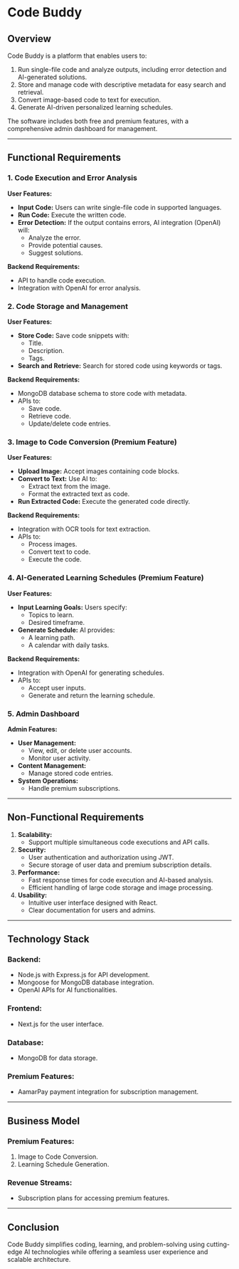 # Code Buddy

## Overview
Code Buddy is a platform that enables users to:
1. Run single-file code and analyze outputs, including error detection and AI-generated solutions.
2. Store and manage code with descriptive metadata for easy search and retrieval.
3. Convert image-based code to text for execution.
4. Generate AI-driven personalized learning schedules.

The software includes both free and premium features, with a comprehensive admin dashboard for management.

---

## Functional Requirements

### 1. Code Execution and Error Analysis
**User Features:**
- **Input Code:** Users can write single-file code in supported languages.
- **Run Code:** Execute the written code.
- **Error Detection:** If the output contains errors, AI integration (OpenAI) will:
  - Analyze the error.
  - Provide potential causes.
  - Suggest solutions.

**Backend Requirements:**
- API to handle code execution.
- Integration with OpenAI for error analysis.

### 2. Code Storage and Management
**User Features:**
- **Store Code:** Save code snippets with:
  - Title.
  - Description.
  - Tags.
- **Search and Retrieve:** Search for stored code using keywords or tags.

**Backend Requirements:**
- MongoDB database schema to store code with metadata.
- APIs to:
  - Save code.
  - Retrieve code.
  - Update/delete code entries.

### 3. Image to Code Conversion (Premium Feature)
**User Features:**
- **Upload Image:** Accept images containing code blocks.
- **Convert to Text:** Use AI to:
  - Extract text from the image.
  - Format the extracted text as code.
- **Run Extracted Code:** Execute the generated code directly.

**Backend Requirements:**
- Integration with OCR tools for text extraction.
- APIs to:
  - Process images.
  - Convert text to code.
  - Execute the code.

### 4. AI-Generated Learning Schedules (Premium Feature)
**User Features:**
- **Input Learning Goals:** Users specify:
  - Topics to learn.
  - Desired timeframe.
- **Generate Schedule:** AI provides:
  - A learning path.
  - A calendar with daily tasks.

**Backend Requirements:**
- Integration with OpenAI for generating schedules.
- APIs to:
  - Accept user inputs.
  - Generate and return the learning schedule.

### 5. Admin Dashboard
**Admin Features:**
- **User Management:**
  - View, edit, or delete user accounts.
  - Monitor user activity.
- **Content Management:**
  - Manage stored code entries.
- **System Operations:**
  - Handle premium subscriptions.

---

## Non-Functional Requirements

1. **Scalability:**
   - Support multiple simultaneous code executions and API calls.
2. **Security:**
   - User authentication and authorization using JWT.
   - Secure storage of user data and premium subscription details.
3. **Performance:**
   - Fast response times for code execution and AI-based analysis.
   - Efficient handling of large code storage and image processing.
4. **Usability:**
   - Intuitive user interface designed with React.
   - Clear documentation for users and admins.

---

## Technology Stack

### Backend:
- Node.js with Express.js for API development.
- Mongoose for MongoDB database integration.
- OpenAI APIs for AI functionalities.

### Frontend:
- Next.js for the user interface.

### Database:
- MongoDB for data storage.

### Premium Features:
- AamarPay payment integration for subscription management.

---

## Business Model

### Premium Features:
1. Image to Code Conversion.
2. Learning Schedule Generation.

### Revenue Streams:
- Subscription plans for accessing premium features.

---

## Conclusion
Code Buddy simplifies coding, learning, and problem-solving using cutting-edge AI technologies while offering a seamless user experience and scalable architecture.
